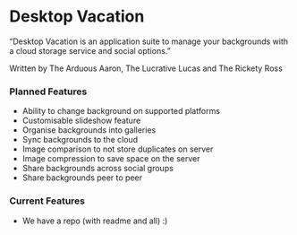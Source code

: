 # Desktop Vacation

“Desktop Vacation is an application suite to manage your backgrounds with a cloud storage service and social options.”

Written by The Arduous Aaron, The Lucrative Lucas and The Rickety Ross

### Planned Features
- Ability to change background on supported platforms
- Customisable slideshow feature
- Organise backgrounds into galleries
- Sync backgrounds to the cloud
- Image comparison to not store duplicates on server
- Image compression to save space on the server
- Share backgrounds across social groups
- Share backgrounds peer to peer


### Current Features
- We have a repo (with readme and all) :)
